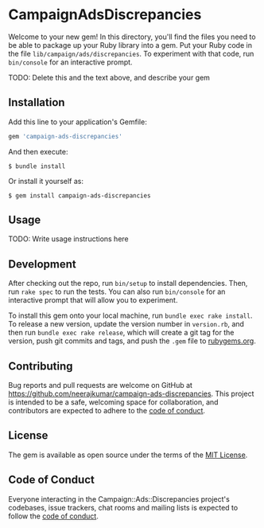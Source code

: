 # CampaignAdsDiscrepancies

Welcome to your new gem! In this directory, you'll find the files you need to be able to package up your Ruby library into a gem. Put your Ruby code in the file `lib/campaign/ads/discrepancies`. To experiment with that code, run `bin/console` for an interactive prompt.

TODO: Delete this and the text above, and describe your gem

## Installation

Add this line to your application's Gemfile:

```ruby
gem 'campaign-ads-discrepancies'
```

And then execute:

    $ bundle install

Or install it yourself as:

    $ gem install campaign-ads-discrepancies

## Usage

TODO: Write usage instructions here

## Development

After checking out the repo, run `bin/setup` to install dependencies. Then, run `rake spec` to run the tests. You can also run `bin/console` for an interactive prompt that will allow you to experiment.

To install this gem onto your local machine, run `bundle exec rake install`. To release a new version, update the version number in `version.rb`, and then run `bundle exec rake release`, which will create a git tag for the version, push git commits and tags, and push the `.gem` file to [rubygems.org](https://rubygems.org).

## Contributing

Bug reports and pull requests are welcome on GitHub at https://github.com/neerajkumar/campaign-ads-discrepancies. This project is intended to be a safe, welcoming space for collaboration, and contributors are expected to adhere to the [code of conduct](https://github.com/neerajkumar/campaign-ads-discrepancies/blob/master/CODE_OF_CONDUCT.md).


## License

The gem is available as open source under the terms of the [MIT License](https://opensource.org/licenses/MIT).

## Code of Conduct

Everyone interacting in the Campaign::Ads::Discrepancies project's codebases, issue trackers, chat rooms and mailing lists is expected to follow the [code of conduct](https://github.com/neerajkumar/campaign-ads-discrepancies/blob/master/CODE_OF_CONDUCT.md).
